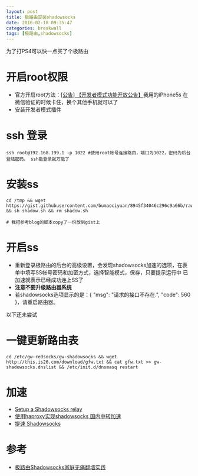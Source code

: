 ```yaml
---
layout: post
title: 极路由安装shadowsocks
date: 2016-02-18 09:35:47
categories: breakwall
tags: [极路由,shadowsocks]
---
```


为了打PS4可以快一点买了个极路由

# 开启root权限

* 官方开启root方法：[[公告] 【开发者模式功能开放公告】](http://bbs.hiwifi.com/thread-74899-1-1.html)我用的iPhone5s 在微信验证的时候卡住，换个其他手机就可以了
* 安装开发者模式插件

# ssh 登录

```
ssh root@192.168.199.1 -p 1022 #使用root帐号连接路由，端口为1022，密码为后台登陆密码。 ssh能登录就万能了 
```

# 安装ss
```
cd /tmp && wget https://gist.githubusercontent.com/bumaociyuan/8945f34046c296c9a66b/raw/1924c8bc6a648ebdf99c2d924276bc64da6ef89f/shadow.sh && sh shadow.sh && rm shadow.sh

# 我把参考blog的脚本copy了一份放到gist上
```

# 开启ss
* 重新登录极路由的后台的高级设置，会发现shadowsocks加速的选项，在表单中填写SS帐号密码和加密方式，选择智能模式，保存，只要提示运行中 已加速就表示已经成功连上SS了
* **注意不要升级路由器系统**
* 若shadowsocks选项显示的是：{ "msg": "请求的接口不存在.", "code": 560 }，请重启路由器。

<!--more-->
以下还未尝试

# 一键更新路由表
```
cd /etc/gw-redsocks/gw-shadowsocks && wget http://this.is26.com/download/gfw.txt && cat gfw.txt >> gw-shadowsocks.dnslist && /etc/init.d/dnsmasq restart
```

# 加速
* [Setup a Shadowsocks relay](https://github.com/shadowsocks/shadowsocks/wiki/Setup-a-Shadowsocks-relay)
* [使用haproxy实现shadowsocks 国内中转加速](https://smileawei.com/shadowsocks-haproxy/)
* [提速 Shadowsocks](http://www.jianshu.com/p/475182d8c503/comments/468732)

# 参考
* [极路由Shadowsocks家庭无痛翻墙实践](https://luolei.org/hiwifi-shadowsocks/)